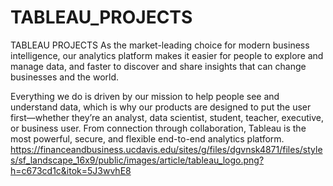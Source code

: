 # TABLEAU_PROJECTS
TABLEAU PROJECTS
As the market-leading choice for modern business intelligence, our analytics platform makes it easier for people to explore and manage data, and faster to discover and share insights that can change businesses and the world.

Everything we do is driven by our mission to help people see and understand data, which is why our products are designed to put the user first—whether they’re an analyst, data scientist, student, teacher, executive, or business user. From connection through collaboration, Tableau is the most powerful, secure, and flexible end-to-end analytics platform.
https://financeandbusiness.ucdavis.edu/sites/g/files/dgvnsk4871/files/styles/sf_landscape_16x9/public/images/article/tableau_logo.png?h=c673cd1c&itok=5J3wvhE8
